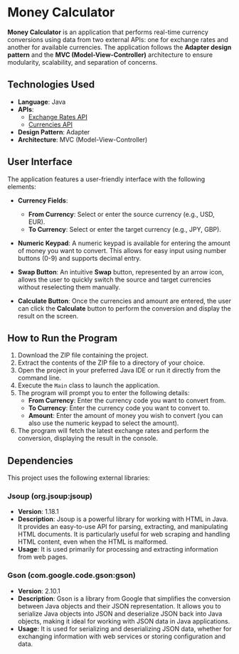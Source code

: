 # Money Calculator

**Money Calculator** is an application that performs real-time currency conversions using data from two external APIs: one for exchange rates and another for available currencies. The application follows the **Adapter design pattern** and the **MVC (Model-View-Controller)** architecture to ensure modularity, scalability, and separation of concerns.

## Technologies Used
- **Language**: Java
- **APIs**:
  - [Exchange Rates API](http://data.fixer.io/api/symbols?access_key=)
  - [Currencies API](https://api.exchangeratesapi.io/v1/latest?access_key=)
- **Design Pattern**: Adapter
- **Architecture**: MVC (Model-View-Controller)


## User Interface

The application features a user-friendly interface with the following elements:

- **Currency Fields**: 
  - **From Currency**: Select or enter the source currency (e.g., USD, EUR).
  - **To Currency**: Select or enter the target currency (e.g., JPY, GBP).
  
- **Numeric Keypad**: A numeric keypad is available for entering the amount of money you want to convert. This allows for easy input using number buttons (0-9) and supports decimal entry.
  
- **Swap Button**: An intuitive **Swap** button, represented by an arrow icon, allows the user to quickly switch the source and target currencies without reselecting them manually.

- **Calculate Button**: Once the currencies and amount are entered, the user can click the **Calculate** button to perform the conversion and display the result on the screen.

## How to Run the Program

1. Download the ZIP file containing the project.
2. Extract the contents of the ZIP file to a directory of your choice.
3. Open the project in your preferred Java IDE or run it directly from the command line.
4. Execute the `Main` class to launch the application.
5. The program will prompt you to enter the following details:
   - **From Currency**: Enter the currency code you want to convert from.
   - **To Currency**: Enter the currency code you want to convert to.
   - **Amount**: Enter the amount of money you wish to convert (you can also use the numeric keypad to select the amount).
6. The program will fetch the latest exchange rates and perform the conversion, displaying the result in the console.


## Dependencies

This project uses the following external libraries:

### Jsoup (org.jsoup:jsoup)
- **Version**: 1.18.1
- **Description**: Jsoup is a powerful library for working with HTML in Java. It provides an easy-to-use API for parsing, extracting, and manipulating HTML documents. It is particularly useful for web scraping and handling HTML content, even when the HTML is malformed.
- **Usage**: It is used primarily for processing and extracting information from web pages.

### Gson (com.google.code.gson:gson)
- **Version**: 2.10.1
- **Description**: Gson is a library from Google that simplifies the conversion between Java objects and their JSON representation. It allows you to serialize Java objects into JSON and deserialize JSON back into Java objects, making it ideal for working with JSON data in Java applications.
- **Usage**: It is used for serializing and deserializing JSON data, whether for exchanging information with web services or storing configuration and data.
